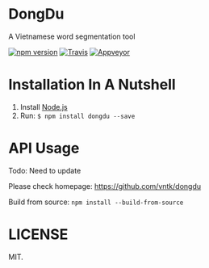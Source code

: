 # DongDu

A Vietnamese word segmentation tool

[![npm version](https://img.shields.io/npm/v/dongdu.svg?style=flat)](https://www.npmjs.com/package/dongdu)
[![Travis](https://travis-ci.org/vntk/dongdu.svg?branch=master)](https://travis-ci.org/vntk/dongdu)
[![Appveyor](https://ci.appveyor.com/api/projects/status/6migx3pv0n9wajbm/branch/master?svg=true)](https://ci.appveyor.com/project/Vunb/dongdu-5uwp6/branch/master)


# Installation In A Nutshell

1. Install [Node.js](http://nodejs.org/)
2. Run: `$ npm install dongdu --save`

# API Usage

Todo: Need to update

Please check homepage: https://github.com/vntk/dongdu

Build from source: `npm install --build-from-source`

LICENSE
========

MIT.